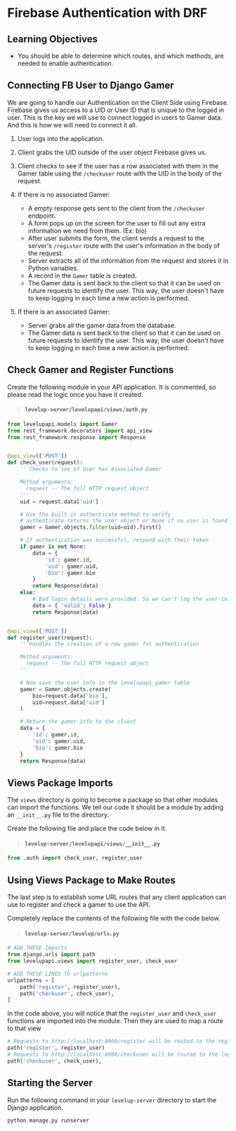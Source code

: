 # Firebase Authentication with DRF

## Learning Objectives

* You should be able to determine which routes, and which methods, are needed to enable authentication.

## Connecting FB User to Django Gamer

We are going to handle our Authentication on the Client Side using Firebase. Firebase gives us access to a UID or User ID that is unique to the logged in user. This is the key we will use to connect logged in users to Gamer data. And this is how we will need to connect it all.

1. User logs into the application.
1. Client grabs the UID outside of the user object Firebase gives us.
1. Client checks to see if the user has a row associated with them in the Gamer table using the `/checkuser` route with the UID in the body of the request.

1. If there is no associated Gamer:
    * A empty response gets sent to the client from the `/checkuser` endpoint.
    * A form pops up on the screen for the user to fill out any extra information we need from them. (Ex: bio)
    * After user submits the form, the client sends a request to the server's `/register` route with the user's information in the body of the request.
    * Server extracts all of the information from the request and stores it in Python variables.
    * A record in the `Gamer` table is created.
    * The Gamer data is sent back to the client so that it can be used on future requests to identify the user. This way, the user doesn't have to keep logging in each time a new action is performed.
1. If there is an associated Gamer:
    * Server grabs all the gamer data from the database.
    * The Gamer data is sent back to the client so that it can be used on future requests to identify the user. This way, the user doesn't have to keep logging in each time a new action is performed.

## Check Gamer and Register Functions

Create the following module in your API application. It is commented, so please read the logic once you have it created.

> #### `levelup-server/levelupapi/views/auth.py`

```py
from levelupapi.models import Gamer
from rest_framework.decorators import api_view
from rest_framework.response import Response


@api_view(['POST'])
def check_user(request):
    '''Checks to see if User has Associated Gamer

    Method arguments:
      request -- The full HTTP request object
    '''
    uid = request.data['uid']

    # Use the built-in authenticate method to verify
    # authenticate returns the user object or None if no user is found
    gamer = Gamer.objects.filter(uid=uid).first()

    # If authentication was successful, respond with their token
    if gamer is not None:
        data = {
            'id': gamer.id,
            'uid': gamer.uid,
            'bio': gamer.bio
        }
        return Response(data)
    else:
        # Bad login details were provided. So we can't log the user in.
        data = { 'valid': False }
        return Response(data)


@api_view(['POST'])
def register_user(request):
    '''Handles the creation of a new gamer for authentication

    Method arguments:
      request -- The full HTTP request object
    '''

    # Now save the user info in the levelupapi_gamer table
    gamer = Gamer.objects.create(
        bio=request.data['bio'],
        uid=request.data['uid']
    )

    # Return the gamer info to the client
    data = {
        'id': gamer.id,
        'uid': gamer.uid,
        'bio': gamer.bio
    }
    return Response(data)
```

## Views Package Imports

The `views` directory is going to become a package so that other modules can import the functions. We tell our code it should be a module by adding an `__init__.py` file to the directory.

Create the following file and place the code below in it.

> #### `levelup-server/levelupapi/views/__init__.py`

```py
from .auth import check_user, register_user
```

## Using Views Package to Make Routes

The last step is to establish some URL routes that any client application can use to register and check a gamer to use the API.

Completely replace the contents of the following file with the code below.

> #### `levelup-server/levelup/urls.py`

```py
# ADD THESE Imports
from django.urls import path
from levelupapi.views import register_user, check_user

# ADD THESE LINES TO urlpatterns
urlpatterns = [
    path('register', register_user),
    path('checkuser', check_user),
]
```

In the code above, you will notice that the `register_user` and `check_user` functions are imported into the module. Then they are used to map a route to that view

```py
# Requests to http://localhost:8000/register will be routed to the register_user function
path('register', register_user)
# Requests to http://localhost:8000/checkuser will be routed to the login_user function
path('checkuser', check_user),
```

## Starting the Server

Run the following command in your `levelup-server` directory to start the Django application.

```sh
python manage.py runserver
```
